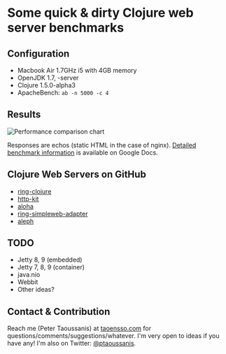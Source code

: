 # Some quick & dirty Clojure web server benchmarks

## Configuration
 * Macbook Air 1.7GHz i5 with 4GB memory
 * OpenJDK 1.7, -server
 * Clojure 1.5.0-alpha3
 * ApacheBench: `ab -n 5000 -c 4`

## Results

![Performance comparison chart](https://github.com/ptaoussanis/clojure-server-benchmarks/raw/master/chart.png)

Responses are echos (static HTML in the case of nginx). [Detailed benchmark information](https://docs.google.com/spreadsheet/ccc?key=0AuSXb68FH4uhdE5kTTlocGZKSXppWG9sRzA5Y2pMVkE) is available on Google Docs.

## Clojure Web Servers on GitHub

 * [ring-clojure](https://github.com/ring-clojure/ring)
 * [http-kit](https://github.com/shenfeng/http-kit)
 * [aloha](https://github.com/ztellman/aloha)
 * [ring-simpleweb-adapter](https://github.com/netmelody/ring-simpleweb-adapter)
 * [aleph](https://github.com/ztellman/aleph)

## TODO

 * Jetty 8, 9 (embedded)
 * Jetty 7, 8, 9 (container)
 * java.nio
 * Webbit
 * Other ideas?

## Contact & Contribution

Reach me (Peter Taoussanis) at [taoensso.com](https://www.taoensso.com) for questions/comments/suggestions/whatever. I'm very open to ideas if you have any! I'm also on Twitter: [@ptaoussanis](https://twitter.com/#!/ptaoussanis).